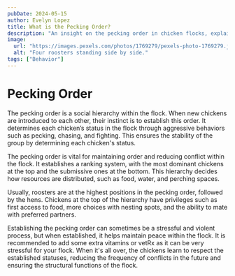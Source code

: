 ```yaml
---
pubDate: 2024-05-15
author: Evelyn Lopez
title: What is the Pecking Order?
description: "An insight on the pecking order in chicken flocks, explaining how it is established, its significance in maintaining order, and tips for minimizing stress during this hierarchical process."
image:
  url: "https://images.pexels.com/photos/1769279/pexels-photo-1769279.jpeg"
  alt: "Four roosters standing side by side."
tags: ["Behavior"]
---
```


# Pecking Order

The pecking order is a social hierarchy within the flock. When new chickens are introduced to each other, their instinct is to establish this order. It determines each chicken’s status in the flock through aggressive behaviors such as pecking, chasing, and fighting. This ensures the stability of the group by determining each chicken's status.

The pecking order is vital for maintaining order and reducing conflict within the flock. It establishes a ranking system, with the most dominant chickens at the top and the submissive ones at the bottom. This hierarchy decides how resources are distributed, such as food, water, and perching spaces.

Usually, roosters are at the highest positions in the pecking order, followed by the hens. Chickens at the top of the hierarchy have privileges such as first access to food, more choices with nesting spots, and the ability to mate with preferred partners.

Establishing the pecking order can sometimes be a stressful and violent process, but when established, it helps maintain peace within the flock. It is recommended to add some extra vitamins or vetRx as it can be very stressful for your flock. When it's all over, the chickens learn to respect the established statuses, reducing the frequency of conflicts in the future and ensuring the structural functions of the flock.